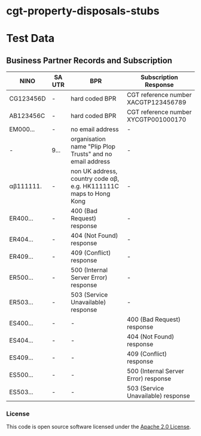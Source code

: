 
# cgt-property-disposals-stubs

# Test Data

## Business Partner Records and Subscription

| NINO      | SA UTR | BPR                                                               | Subscription Response                 |
| --------- | ------ | ----------------------------------------------------------------- | ------------------------------------- |
| CG123456D |   -    | hard coded BPR                                                    | CGT reference number XACGTP123456789  |
| AB123456C |   -    | hard coded BPR                                                    | CGT reference number XYCGTP001000170  |
| EM000...  |   -    | no email address                                                  | -                                     |
|    -      | 9...   | organisation name "Plip Plop Trusts" and no email address         | -                                     |
| αβ111111. |   -    | non UK address, country code αβ, e.g. HK111111C maps to Hong Kong | -                                     |   
| ER400...  |   -    | 400 (Bad Request) response                                        | -                                     |
| ER404...  |   -    | 404 (Not Found) response                                          | -                                     |
| ER409...  |   -    | 409 (Conflict) response                                           | -                                     |
| ER500...  |   -    | 500 (Internal Server Error) response                              | -                                     |
| ER503...  |   -    | 503 (Service Unavailable) response                                | -                                     |
| ES400...  |   -    | -                                                                 | 400 (Bad Request) response            |
| ES404...  |   -    | -                                                                 | 404 (Not Found) response              |
| ES409...  |   -    | -                                                                 | 409 (Conflict) response               |
| ES500...  |   -    | -                                                                 | 500 (Internal Server Error) response  |
| ES503...  |   -    | -                                                                 | 503 (Service Unavailable) response    |


### License                                                                                                             
This code is open source software licensed under the [Apache 2.0 License]("http://www.apache.org/licenses/LICENSE-2.0.html").
